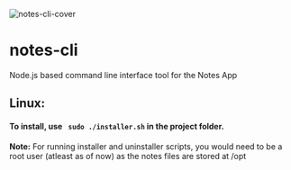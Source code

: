 ![notes-cli-cover](https://user-images.githubusercontent.com/67857588/121847996-0a86be80-cd07-11eb-94e1-1b8cb2df4f2d.png)



# notes-cli
Node.js based command line interface tool for the Notes App

## Linux:

#### To install, use ` sudo ./installer.sh` in the project folder. 

**Note:** For running installer and uninstaller scripts, you would need to be a root user (atleast as of now) as the notes files are stored at /opt


